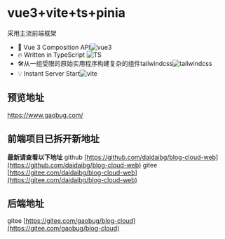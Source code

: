 # vue3+vite+ts+pinia
采用主流前端框架
- 💪 Vue 3 Composition API![vue3](https://img.shields.io/badge/vue-3-brightgreen)
- 🔥 Written in TypeScript ![TS](https://img.shields.io/badge/TS-4-brightgreen)
- 🛠️从一组受限的原始实用程序构建复杂的组件tailwindcss![tailwindcss](https://img.shields.io/badge/tailwindcss-2-green)
- 💡 Instant Server Start![vite](https://img.shields.io/badge/vite-2-blue)

## 预览地址
https://www.gaobug.com/

## 前端项目已拆开新地址
**最新请查看以下地址**
github
[https://github.com/daidaibg/blog-cloud-web](https://github.com/daidaibg/blog-cloud-web)
gitee
[https://gitee.com/daidaibg/blog-cloud-web](https://gitee.com/daidaibg/blog-cloud-web)
## 后端地址
gitee
[https://gitee.com/gaobug/blog-cloud](https://gitee.com/gaobug/blog-cloud)

